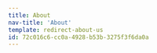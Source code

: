 ```yaml
---
title: About
nav-title: 'About'
template: redirect-about-us
id: 72c016c6-cc0a-4928-b53b-3275f3f6da0a
---
```

